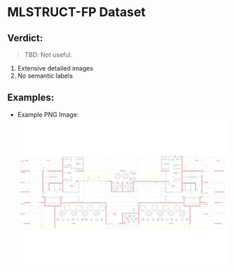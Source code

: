 # MLSTRUCT-FP Dataset

## Verdict:
> TBD: Not useful.

1. Extensive detailed images
1. No semantic labels

## Examples:
* Example PNG Image:\
    ![Example image](e5fd4f154a42527cfd658f39120afbfca195fc45.png)